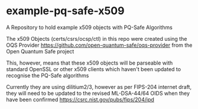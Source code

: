 # example-pq-safe-x509
A Repository to hold example x509 objects with PQ-Safe Algorithms


The x509 Objects (certs/csrs/ocsp/ctl) in this repo were created using the OQS Provider
https://github.com/open-quantum-safe/oqs-provider from the Open Quantum Safe project

This, however, means that these x509 objects will be parseable with standard OpenSSL or other x509 clients
which haven't been updated to recognise the PQ-Safe algorithms

Currently they are using dilitium2/3, however as per FIPS-204 internet draft, they will need to be updated
to the revised ML-DSA-44/64 OIDS when they have been confirmed
https://csrc.nist.gov/pubs/fips/204/ipd
